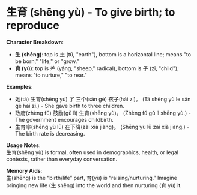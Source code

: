 # **生育 (shēng yù) - To give birth; to reproduce**

**Character Breakdown**:  
- **生 (shēng)**: top is 土 (tǔ, "earth"), bottom is a horizontal line; means "to be born," "life," or "grow."  
- **育 (yù)**: top is ⺶ (yáng, "sheep," radical), bottom is 子 (zǐ, "child"); means "to nurture," "to rear."

**Examples**:  
- 她(tā) 生育(shēng yù) 了 三个(sān gè) 孩子(hái zi)。 (Tā shēng yù le sān gè hái zi.) - She gave birth to three children.  
- 政府(zhèng fǔ) 鼓励(gǔ lì) 生育(shēng yù)。 (Zhèng fǔ gǔ lì shēng yù.) - The government encourages childbirth.  
- 生育率(shēng yù lǜ) 在下降(zài xià jiàng)。 (Shēng yù lǜ zài xià jiàng.) - The birth rate is decreasing.

**Usage Notes**:  
生育(shēng yù) is formal, often used in demographics, health, or legal contexts, rather than everyday conversation.

**Memory Aids**:  
生(shēng) is the “birth/life” part, 育(yù) is “raising/nurturing.” Imagine bringing new life (生 shēng) into the world and then nurturing (育 yù) it.
